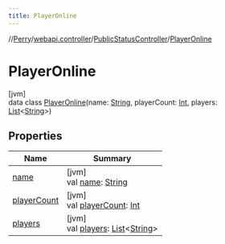```yaml
---
title: PlayerOnline
---
```

//[Perry](../../../../index.html)/[webapi.controller](../../index.html)/[PublicStatusController](../index.html)/[PlayerOnline](index.html)



# PlayerOnline



[jvm]\
data class [PlayerOnline](index.html)(name: [String](https://kotlinlang.org/api/latest/jvm/stdlib/kotlin/-string/index.html), playerCount: [Int](https://kotlinlang.org/api/latest/jvm/stdlib/kotlin/-int/index.html), players: [List](https://kotlinlang.org/api/latest/jvm/stdlib/kotlin.collections/-list/index.html)&lt;[String](https://kotlinlang.org/api/latest/jvm/stdlib/kotlin/-string/index.html)&gt;)



## Properties


| Name | Summary |
|---|---|
| [name](name.html) | [jvm]<br>val [name](name.html): [String](https://kotlinlang.org/api/latest/jvm/stdlib/kotlin/-string/index.html) |
| [playerCount](player-count.html) | [jvm]<br>val [playerCount](player-count.html): [Int](https://kotlinlang.org/api/latest/jvm/stdlib/kotlin/-int/index.html) |
| [players](players.html) | [jvm]<br>val [players](players.html): [List](https://kotlinlang.org/api/latest/jvm/stdlib/kotlin.collections/-list/index.html)&lt;[String](https://kotlinlang.org/api/latest/jvm/stdlib/kotlin/-string/index.html)&gt; |

